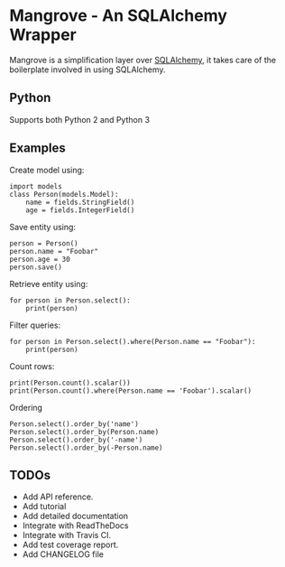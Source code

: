 # Mangrove - An SQLAlchemy Wrapper
Mangrove is a simplification layer over [SQLAlchemy](www.sqlalchemy.org/), it
takes care of the boilerplate involved in using SQLAlchemy.

## Python
Supports both Python 2 and Python 3

## Examples
Create model using:
```
import models
class Person(models.Model):
    name = fields.StringField()
    age = fields.IntegerField()
```

Save entity using:
```
person = Person()
person.name = "Foobar"
person.age = 30
person.save()
```

Retrieve entity using:
```
for person in Person.select():
    print(person)
```

Filter queries:
```
for person in Person.select().where(Person.name == "Foobar"):
    print(person)
```

Count rows:
```
print(Person.count().scalar())
print(Person.count().where(Person.name == 'Foobar').scalar()
```

Ordering
```
Person.select().order_by('name')
Person.select().order_by(Person.name)
Person.select().order_by('-name')
Person.select().order_by(-Person.name)
```


## TODOs
- Add API reference.
- Add tutorial
- Add detailed documentation
- Integrate with ReadTheDocs
- Integrate with Travis CI.
- Add test coverage report.
- Add CHANGELOG file
